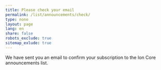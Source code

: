 ```yaml
---
title: Please check your email
permalink: /list/announcements/check/
type: none
layout: page
lang: en
share: false
robots_exclude: true
sitemap_exlude: true
---
```

We have sent you an email to confirm your subscription to the Ion Core announcements list.
